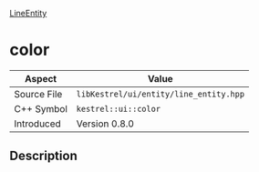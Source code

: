 [LineEntity](index)
# color
| Aspect | Value |
| --- | --- |
| Source File | `libKestrel/ui/entity/line_entity.hpp` |
| C++ Symbol | `kestrel::ui::color` |
| Introduced | Version 0.8.0 |
## Description

